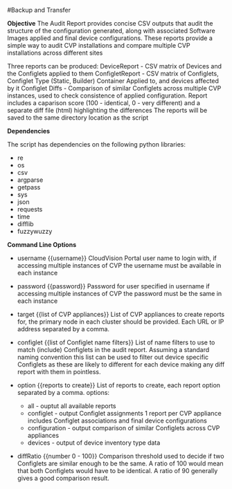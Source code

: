 #Backup and Transfer

**Objective**
The Audit Report provides concise CSV outputs that audit the structure of the configuration generated, along with associated Software Images applied and final device configurations. These reports provide a simple way to audit CVP installations and compare multiple CVP installations across different sites

Three reports can be produced:
    DeviceReport - CSV matrix of Devices and the Configlets applied to them
    ConfigletReport - CSV matrix of Configlets, Configlet Type (Static, Builder)
                      Container Applied to, and devices affected by it
    Configlet Diffs - Comparison of similar Configlets across multiple CVP instances,
                      used to check consistence of applied configuration. Report
                      includes a caparison score (100 - identical, 0 - very different)
                      and a separate diff file (html) highlighting the differences
    The reports will be saved to the same directory location as the script

**Dependencies**

The script has dependencies on the following python libraries:
 - re
 - os
 - csv
 - argparse
 - getpass
 - sys
 - json
 - requests
 - time
 - difflib
 - fuzzywuzzy

**Command Line Options**

- username {{username}} CloudVision Portal user name to login with, if accessing multiple instances of CVP the username must be available in each instance

- password {{password}} Password for user specified in username if accessing multiple instances of CVP the password must be the same in each instance

- target {{list of CVP appliances}} List of CVP appliances to create reports for, the primary node in
                  each cluster should be provided. Each URL or IP address separated by a comma.

- configlet {{list of Configlet name filters}} List of name filters to use to match (include) Configlets in the audit report. Assuming a standard naming convention this list can be used to filter out device specific Configlets as these are likely to different for each device making any diff report with them in pointless.

- option {{reports to create}} List of reports to create, each report option separated by a comma.
    options:
    - all - ouptut all available reports
    - configlet - output Configlet assignments 1 report per CVP appliance includes Configlet associations and final device configurations
    - configuration - output comparison of similar Configlets across CVP appliances
    - devices - output of device inventory type data

- diffRatio {{number 0 - 100}} Comparison threshold used to decide if two Configlets are similar
                  enough to be the same. A ratio of 100 would mean that both Configlets would have to be identical. A ratio of 90 generally gives a good comparison result.
